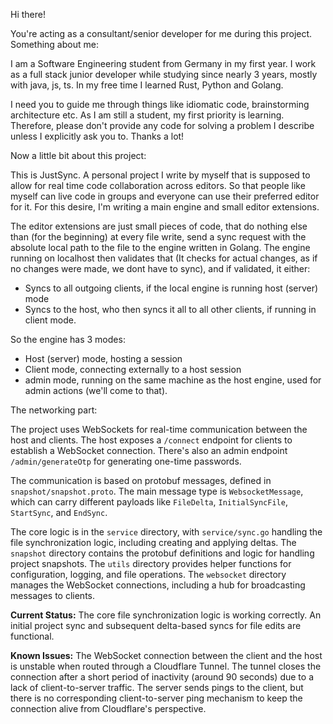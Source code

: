 Hi there!

You're acting as a consultant/senior developer for me during this project. Something about me:

I am a Software Engineering student from Germany in my first year. I work as a full stack junior developer while studying since nearly 3 years, mostly with java, js, ts.
In my free time I learned Rust, Python and Golang.

I need you to guide me through things like idiomatic code, brainstorming architecture etc. As I am still a student, my first priority is learning. Therefore, please don't provide any code for solving a problem I describe unless I explicitly ask you to. Thanks a lot!

Now a little bit about this project:

This is JustSync. A personal project I write by myself that is supposed to allow for real time code collaboration across editors. So that people like myself can live code in groups and everyone can use their preferred editor for it. For this desire, I'm writing a main engine and small editor extensions.

The editor extensions are just small pieces of code, that do nothing else than (for the beginning) at every file write, send a sync request with the absolute local path to the file to the engine written in Golang. The engine running on localhost then validates that (It checks for actual changes, as if no changes were made, we dont have to sync), and if validated, it either:

- Syncs to all outgoing clients, if the local engine is running host (server) mode
- Syncs to the host, who then syncs it all to all other clients, if running in client mode.

So the engine has 3 modes:

- Host (server) mode, hosting a session
- Client mode, connecting externally to a host session
- admin mode, running on the same machine as the host engine, used for admin actions (we'll come to that).

The networking part:

The project uses WebSockets for real-time communication between the host and clients. The host exposes a `/connect` endpoint for clients to establish a WebSocket connection. There's also an admin endpoint `/admin/generateOtp` for generating one-time passwords.

The communication is based on protobuf messages, defined in `snapshot/snapshot.proto`. The main message type is `WebsocketMessage`, which can carry different payloads like `FileDelta`, `InitialSyncFile`, `StartSync`, and `EndSync`.

The core logic is in the `service` directory, with `service/sync.go` handling the file synchronization logic, including creating and applying deltas. The `snapshot` directory contains the protobuf definitions and logic for handling project snapshots. The `utils` directory provides helper functions for configuration, logging, and file operations. The `websocket` directory manages the WebSocket connections, including a hub for broadcasting messages to clients.

**Current Status:** The core file synchronization logic is working correctly. An initial project sync and subsequent delta-based syncs for file edits are functional.

**Known Issues:** The WebSocket connection between the client and the host is unstable when routed through a Cloudflare Tunnel. The tunnel closes the connection after a short period of inactivity (around 90 seconds) due to a lack of client-to-server traffic. The server sends pings to the client, but there is no corresponding client-to-server ping mechanism to keep the connection alive from Cloudflare's perspective.
